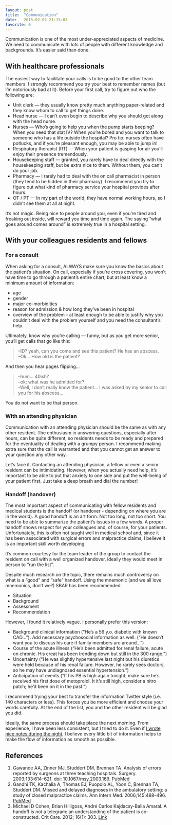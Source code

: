 ```yaml
---
layout: post
title:  "Communication"
date:   2015-02-02 21:15:03
favorite: 0
---
```


Communication is one of the most under-appreciated aspects of medicine. We need to communicate with lots of people with different knowledge and backgrounds. It’s easier said than done.<!--more-->

## With healthcare professionals

The easiest way to facilitate your calls is to be good to the other team members. I strongly recommend you try your best to remember names (but I’m notoriously bad at it). Before your first call, try to figure out who the following are:

- Unit clerk — they usually know pretty much anything paper-related and they know whom to call to get things done.
- Head nurse — I can’t even begin to describe why you should get along with the head nurse.
- Nurses — Who’s going to help you when the pump starts beeping? When you need that stat IV? When you’re bored and you want to talk to someone who has a life outside the hospital? Pro tip: nurses often have potlucks, and if you’re pleasant enough, you may be able to jump in!
- Respiratory therapist (RT) — When your patient is gasping for air you’ll enjoy their presence tremendously.
- Housekeeping staff — granted, you rarely have to deal directly with the housekeeping staff, but be extra nice to them. Without them, you can’t do your job.
- Pharmacy — I rarely had to deal with the on call pharmacist in person (they tend to be hidden in their pharmacy). I recommend you try to figure out  what kind of pharmacy service your hospital provides after hours.
- OT / PT — In my part of the world, they have normal  working hours, so I didn’t see them at all at night.

It’s not magic. Being nice to people around you, even if you’re tired and freaking out inside, will reward you time and time again. The saying “what goes around comes around” is extremely true in a hospital setting.

## With your colleagues residents and fellows

### For a consult

When asking for a consult, ALWAYS make sure you know the basics about the patient’s situation. On call, especially if you’re cross covering, you won’t have time to go through a patient’s entire chart, but at least know a minimum amount of information:

- age
- gender
- major co-morbidities
- reason for admission & how long they’ve been in hospital
- overview of the problem - at least enough to be able to justify why you couldn’t deal with the problem yourself and you need the consultant’s help.

Ultimately, know why you’re calling — funny, but as you get more senior, you’ll get calls that go like this:

>–ID? yeah, can you come and see this patient? He has an abscess.  
>–Ok… How old is the patient?

And then you hear pages flipping…

>–hum… 40ish?  
>–ok; what was he admitted for?  
>-Well, I don’t really know the patient… I was asked by my senior to call you for his abscess…

You do not want to be that person.

### With an attending physician

Communication with an attending physician should be the same as with any other resident. The enthusiasm in answering questions, especially after hours, can be quite different, so residents needs to be ready and prepared for the eventuality of dealing with a grumpy person. I recommend making extra sure that the call is warranted and that you cannot get an answer to your question any other way.

Let’s face it. Contacting an attending physician, a fellow or even a senior resident can be intimidating. However, when you actually need help, it’s important to be able to put that anxiety to one side and put the well-being of your patient first. Just take a deep breath and dial the number!

### Handoff (handover)

The most important aspect of communicating with fellow residents and medical students is the handoff (or handover - depending on where you are in the world). A good handoff is an art form. Not too long, not too short. You need to be able to summarize the patient’s issues in a few words. A proper handoff shows respect for your colleagues and, of course, for your patients. Unfortunately, this is often not taught well in medical school and, since it has been associated with surgical errors and malpractice claims, I believe it is an important skill worth developing.

It’s common courtesy for the team leader of the group to contact the resident on call with a well organized handover, ideally they would meet in person to “run the list".

Despite much research on the topic, there remains much controversy on what is a “good” and “safe” handoff. Using the mnemonic (and we all love mnemonics, don’t we?) SBAR has been recommended.

- Situation
- Background
- Assessment
- Recommendation

However, I found it relatively vague. I personally prefer this version:

- Background clinical information (“He’s a 56 y.o. diabetic with known CAD…”). Add necessary psychosocial information as well. (“He doesn’t want you to discuss his care if family members are around…”)
- Course of the acute illness (“He’s been admitted for renal failure, acute on chronic. His creat has been trending down but still in the 300 range.”)
- Uncertainty (“He was slightly hypertensive last night but his diuretics were held because of his renal failure. However, he rarely sees doctors, so he may have undiagnosed essential hypertension.”)
- Anticipation of events (“If his PB is high again tonight, make sure he’s received his first dose of metoprolol. It it’s still high, consider a nitro patch; he’d been on it in the past.”)

I recommend trying your best to transfer the information Twitter style (i.e. 140 characters or less). This forces you be more efficient and choose your words carefully. At the end of the list, you and the other resident will be glad you did.

Ideally, the same process should take place the next morning. From experience, I have been less consistent, but I tried to do it. Even if [I wrote nice notes during the night](/documentation/), I believe every little bit of information helps to make the flow of information as smooth as possible.

## References

1. Gawande AA, Zinner MJ, Studdert DM, Brennan TA. Analysis of errors reported by surgeons at three teaching hospitals. Surgery. 2003;133:614–621. doi: 10.1067/msy.2003.169. [PubMed](http://www.ncbi.nlm.nih.gov/pubmed/12796727)
2. Gandhi TK, Kachalia A, Thomas EJ, Puopolo AL, Yoon C, Brennan TA, Studdert DM. Missed and delayed diagnoses in the ambulatory setting: a study of closed malpractice claims. Ann Intern Med. 2006;145:488–496. [PubMed](http://www.ncbi.nlm.nih.gov/pubmed/17015866)
3. Michael D Cohen, Brian Hilligoss, André Carlos Kajdacsy-Balla Amaral. A handoff is not a telegram: an understanding of the patient is co-constructed. Crit Care. 2012; 16(1): 303. [Link](http://www.ncbi.nlm.nih.gov/pmc/articles/PMC3396216/)